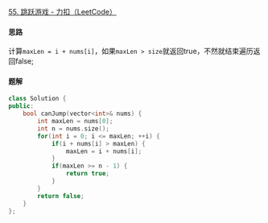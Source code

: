 [55. 跳跃游戏 - 力扣（LeetCode）](https://leetcode.cn/problems/jump-game/description/)

#### 思路

计算`maxLen = i + nums[i]`，如果`maxLen > size`就返回true，不然就结束遍历返回false;

#### 题解

```c++
class Solution {
public:
    bool canJump(vector<int>& nums) {
        int maxLen = nums[0];
        int n = nums.size();
        for(int i = 0; i <= maxLen; ++i) {
            if(i + nums[i] > maxLen) {
                maxLen = i + nums[i];
            }
            if(maxLen >= n - 1) {
                return true;
            }
        }
        return false;
    }
};
```



